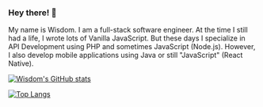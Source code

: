 ### Hey there! 👋

My name is Wisdom. I am a full-stack software engineer. At the time I still had a life, I wrote lots of Vanilla JavaScript. But these days I specialize in API Development using PHP and sometimes JavaScript (Node.js). However, I also develop mobile applications using Java or still "JavaScript" (React Native).

[![Wisdom's GitHub stats](https://github-readme-stats.vercel.app/api?username=iamwizzdom&count_private=true&show_icons=true&theme=dracula)](https://github.com/anuraghazra/github-readme-stats)

[![Top Langs](https://github-readme-stats.vercel.app/api/top-langs/?username=iamwizzdom&layout=compact&theme=dracula&count_private=true)](https://github.com/anuraghazra/github-readme-stats)
